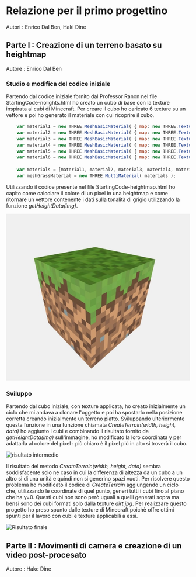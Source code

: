 # Relazione per il primo progettino
Autori : Enrico Dal Ben, Haki Dine

## Parte I : Creazione di un terreno basato su heightmap
Autore : Enrico Dal Ben

### Studio e modifica del codice iniziale
Partendo dal codice iniziale fornito dal Professor Ranon nel file StartingCode-nolights.html ho creato un cubo di base con la texture inspirata ai cubi di Minecraft.
Per creare il cubo ho caricato 6 texture su un vettore e poi ho generato il materiale con cui ricoprire il cubo.
```javascript
  	var material1 = new THREE.MeshBasicMaterial( { map: new THREE.TextureLoader().load('textures/border.jpg') } );
	var material2 = new THREE.MeshBasicMaterial( { map: new THREE.TextureLoader().load('textures/border.jpg') } );
	var material3 = new THREE.MeshBasicMaterial( { map: new THREE.TextureLoader().load('textures/grass.jpg') } );
	var material4 = new THREE.MeshBasicMaterial( { map: new THREE.TextureLoader().load('textures/dirt.jpg') } );
	var material5 = new THREE.MeshBasicMaterial( { map: new THREE.TextureLoader().load('textures/border.jpg') } );
	var material6 = new THREE.MeshBasicMaterial( { map: new THREE.TextureLoader().load('textures/border.jpg') } );
  
	var materials = [material1, material2, material3, material4, material5, material6];
	var meshGrassMaterial = new THREE.MultiMaterial( materials );
```
Utilizzando il codice presente nel file StartingCode-heightmap.html ho capito come calcolare il colore di un pixel in una heightmap e come ritornare un vettore contenente i dati sulla tonalità di grigio utilizzando la funzione *getHeightData(img)*.

![Cubo iniziale](textures/cubo.jpg)

### Sviluppo
Partendo dal cubo iniziale, con texture applicata, ho creato inizialmente un ciclo che mi andava a clonare l'oggetto e poi ha spostarlo nella posizione corretta creando inizialmente un terreno piatto.
Sviluppando ulteriormente questa funzione in una funzione chiamata *CreateTerrain(width, height, data)* ho aggiunto i cubi e combinando il risultato fornito da *getHeightData(img)* sull'immagine, ho modificato la loro coordinata y per adattarla al colore del pixel : più chiaro è il pixel più in alto si troverà il cubo.

![risultato intermedio](textures/complete.jpg)

Il risultato del metodo *CreateTerrain(width, height, data)* sembra soddisfacente solo ne caso in cui la differenza di altezza da un cubo a un altro si di una unità e quindi non si generino spazi vuoti.
Per risolvere questo problema ho modificato il codice di *CreateTerrain* aggiungendo un ciclo che, utilizzando le coordinate di quel punto, generi tutti i cubi fino al piano che ha y=0.
Questi cubi non sono però uguali a quelli generati sopra ma bensi sono dei cubi formati solo dalla texture *dirt.jpg*.
Per realizzare questo progetto ho preso spunto dalle texture di Minecraft poichè offre ottimi spunti per il lavoro con cubi e texture applicabili a essi.

![Risultato finale](textures/complete.jpg)

## Parte II : Movimenti di camera e creazione di un video post-procesato
Autore : Hake Dine

